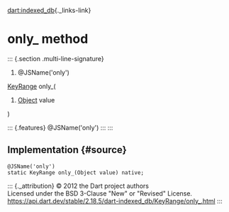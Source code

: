 [dart:indexed\_db](../../dart-indexed_db/dart-indexed_db-library){._links-link}

only\_ method
=============

::: {.section .multi-line-signature}
<div>

1.  \@JSName(\'only\')

</div>

[KeyRange](../keyrange-class) only\_(

1.  [Object](../../dart-core/object-class) value

)

::: {.features}
\@JSName(\'only\')
:::
:::

Implementation {#source}
--------------

``` {.language-dart data-language="dart"}
@JSName('only')
static KeyRange only_(Object value) native;
```

::: {._attribution}
© 2012 the Dart project authors\
Licensed under the BSD 3-Clause \"New\" or \"Revised\" License.\
<https://api.dart.dev/stable/2.18.5/dart-indexed_db/KeyRange/only_.html>
:::
